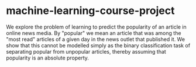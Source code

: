 # machine-learning-course-project
We explore the problem of learning to predict the popularity of an article in online news media. By "popular" we mean an article that was among the "most read" articles of a given day in the news outlet that published it. We show that this cannot be modelled simply as the binary classification task of separating popular from unpopular articles, thereby assuming that popularity is an absolute property. 
